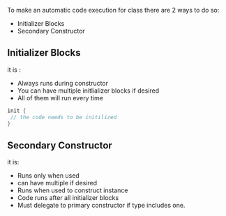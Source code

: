 To make an automatic code execution for class there are 2 ways to do so:
- Initializer Blocks
- Secondary Constructor

## Initializer Blocks
it is :
- Always runs during constructor
- You can have multiple initlializer blocks if desired
- All of them will run every time

``` kotlin
init {
 // the code needs to be initilized
}
```
## Secondary Constructor
it is:
- Runs only when used
- can have multiple if desired
- Runs when used to construct instance
- Code runs after all initializer blocks
- Must delegate to primary constructor if type includes one.